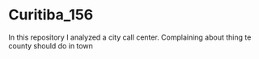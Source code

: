 # Curitiba_156
In this repository I analyzed a city call center. Complaining about thing te county should do in town
